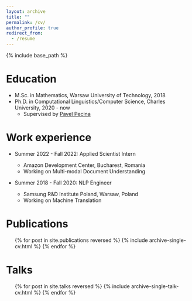```yaml
---
layout: archive
title: ""
permalink: /cv/
author_profile: true
redirect_from:
  - /resume
---
```


{% include base_path %}

Education
======
* M.Sc. in Mathematics, Warsaw University of Technology, 2018
* Ph.D. in Computational Linguistics/Computer Science, Charles University, 2020 - now
  * Supervised by [Pavel Pecina](https://ufal.mff.cuni.cz/~pecina/index.html)

Work experience
======
* Summer 2022 - Fall 2022: Applied Scientist Intern
  * Amazon Development Center, Bucharest, Romania
  * Working on Multi-modal Document Understanding

* Summer 2018 - Fall 2020: NLP Engineer
  * Samsung R&D Institute Poland, Warsaw, Poland
  * Working on Machine Translation
  
Publications
======
  <ul>{% for post in site.publications reversed %}
    {% include archive-single-cv.html %}
  {% endfor %}</ul>
  
Talks
======
  <ul>{% for post in site.talks reversed %}
    {% include archive-single-talk-cv.html %}
  {% endfor %}</ul>
  